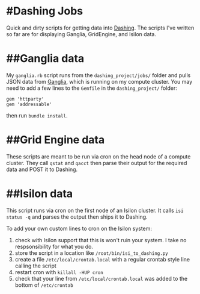 #Dashing Jobs
============

Quick and dirty scripts for getting data into [Dashing](http://dashing.io). The scripts I've written so far are for displaying Ganglia, GridEngine, and Isilon data.

##Ganglia data
====

My `ganglia.rb` script runs from the `dashing_project/jobs/` folder and pulls JSON data from [Ganglia](http://ganglia.sourceforge.net/), which is running on my compute cluster. You may need to add a few lines to the `Gemfile` in the `dashing_project/` folder:

```
gem 'httparty'
gem 'addressable'
```
then run `bundle install`.

##Grid Engine data
====

These scripts are meant to be run via cron on the head node of a compute cluster. They call `qstat` and `qacct` then parse their output for the required data and POST it to Dashing.

##Isilon data
====

This script runs via cron on the first node of an Isilon cluster. It calls `isi status -q` and parses the output then ships it to Dashing.

To add your own custom lines to cron on the Isilon system:

1. check with Isilon support that this is won't ruin your system. I take no respsonsibility for what you do.
1. store the script in a location like `/root/bin/isi_to_dashing.py`
1. create a file `/etc/local/crontab.local` with a regular crontab style line calling the script
1. restart cron with `killall -HUP cron`
1. check that your line from `/etc/local/crontab.local` was added to the bottom of `/etc/crontab`
